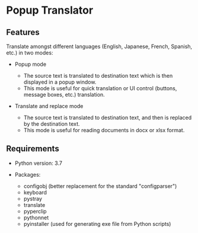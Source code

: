 Popup Translator
=================

Features
----------
Translate amongst different languages (English, Japanese, French, Spanish, etc.) in two modes:

  - Popup mode
      + The source text is translated to destination text which is then displayed in a popup window.
      + This mode is useful for quick translation or UI control (buttons, message boxes, etc.) translation.

  - Translate and replace mode
      + The source text is translated to destination text, and then is replaced by the destination text.
      + This mode is useful for reading documents in docx or xlsx format.

Requirements
-------------
- Python version: 3.7

- Packages:
  + configobj (better replacement for the standard "configparser")
  + keyboard
  + pystray
  + translate
  + pyperclip
  + pythonnet
  + pyinstaller (used for generating exe file from Python scripts)
